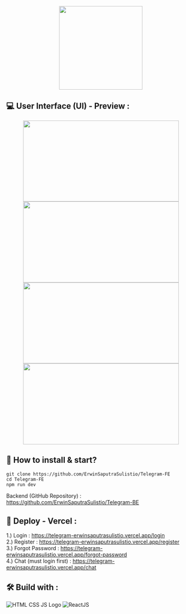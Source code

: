<p align="center">
  <img src="https://i.pinimg.com/originals/74/e6/ec/74e6ec9d86017536f2b0367c21f38319.png" width="222">
</p>

## :computer: User Interface (UI) - Preview :
<p align="center">
  <img height="215" src="https://user-images.githubusercontent.com/77045083/117059480-0bacef00-ad4a-11eb-99c5-cc9ce21c6677.png" width="415">
  <img height="215" src="https://user-images.githubusercontent.com/77045083/117723464-99864f80-b20c-11eb-9518-8692b8719625.png" width="415">
  <img height="215" src="https://user-images.githubusercontent.com/77045083/117723470-9b501300-b20c-11eb-8586-6d56424f9d77.png" width="415">
  <img height="215" src="https://user-images.githubusercontent.com/77045083/117723450-97bc8c00-b20c-11eb-94b0-38948cb1c4fe.png" width="415">
</p>

## :page_with_curl: How to install & start?  
    git clone https://github.com/ErwinSaputraSulistio/Telegram-FE
    cd Telegram-FE
    npm run dev
Backend (GitHub Repository) : https://github.com/ErwinSaputraSulistio/Telegram-BE  

## :pushpin: Deploy - Vercel :
1.) Login : https://telegram-erwinsaputrasulistio.vercel.app/login  
2.) Register : https://telegram-erwinsaputrasulistio.vercel.app/register  
3.) Forgot Password : https://telegram-erwinsaputrasulistio.vercel.app/forgot-password  
4.) Chat (must login first) : https://telegram-erwinsaputrasulistio.vercel.app/chat  

## :hammer_and_wrench: Build with : 
![HTML CSS JS Logo](https://user-images.githubusercontent.com/77045083/110452347-ad6fe100-80f7-11eb-94ab-c86a935c6e1f.png)
![ReactJS](https://user-images.githubusercontent.com/77045083/118378083-645a7280-b5fb-11eb-84b3-92d0b0e09e57.png)
